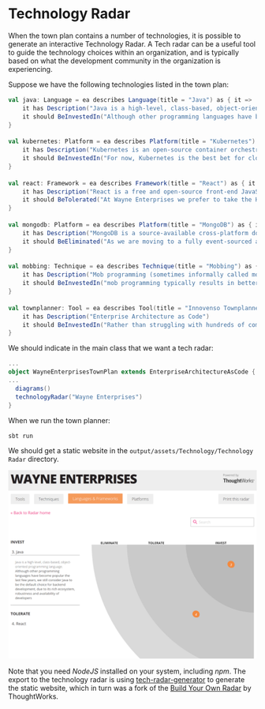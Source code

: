 # Technology Radar

When the town plan contains a number of technologies, it is possible to generate an interactive Technology Radar. A Tech radar
can be a useful tool to guide the technology choices within an organization, and is typically based on what the development
community in the organization is experiencing.

Suppose we have the following technologies listed in the town plan:

```scala
val java: Language = ea describes Language(title = "Java") as { it =>
    it has Description("Java is a high-level, class-based, object-oriented programming language.")
    it should BeInvestedIn("Although other programming languages have become popular the last few years, we still consider Java to be the default choice for backend development, due to its rich ecosystem, robustness and availability of developers")
}

val kubernetes: Platform = ea describes Platform(title = "Kubernetes") as { it =>
    it has Description("Kubernetes is an open-source container orchestration system for automating software deployment, scaling, and management.")
    it should BeInvestedIn("For now, Kubernetes is the best bet for cloud applications, since it is supported by all major public clouds and as such leaves the door open for a multi-cloud strategy.")
}

val react: Framework = ea describes Framework(title = "React") as { it =>
    it has Description("React is a free and open-source front-end JavaScript library[3] for building user interfaces based on UI components.")
    it should BeTolerated("At Wayne Enterprises we prefer to take the HTML/CSS-first approach, rather than the Javascript-first approach made popular by SPA in recent years.")
}

val mongodb: Platform = ea describes Platform(title = "MongoDB") as { it =>
    it has Description("MongoDB is a source-available cross-platform document-oriented database program.")
    it should BeEliminated("As we are moving to a fully event-sourced architecture, we prefer a databaseless approach.")
}

val mobbing: Technique = ea describes Technique(title = "Mobbing") as { it =>
    it has Description("Mob programming (sometimes informally called mobbing or ensemble programming) is a software development approach where the whole team works on the same thing, at the same time, in the same space, and at the same computer.")
    it should BeInvestedIn("mob programming typically results in better, more readable code. It can actually speed up development and it makes sure decisions are shared by the team.")
}

val townplanner: Tool = ea describes Tool(title = "Innovenso Townplanner") as { it =>
    it has Description("Enterprise Architecture as Code")
    it should BeInvestedIn("Rather than struggling with hundreds of complicated pop-up screens in traditional EA tools, the Townplanner allows architects to model the enterprise architecture using a DSL.")
}
```

We should indicate in the main class that we want a tech radar:

```scala
...
object WayneEnterprisesTownPlan extends EnterpriseArchitectureAsCode {
...
  diagrams()
  technologyRadar("Wayne Enterprises")
}

```

When we run the town planner:

    sbt run

We should get a static website in the `output/assets/Technology/Technology Radar` directory.

![Technology Radar](../images/techradar/radar.png)

Note that you need *NodeJS* installed on your system, including *npm*. The export to the technology radar is using
[tech-radar-generator](https://github.com/dprgarner/tech-radar-generator) to generate the static website, which in turn
was a fork of the [Build Your Own Radar](https://www.thoughtworks.com/radar/byor) by ThoughtWorks.